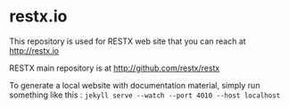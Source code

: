 restx.io
=======

This repository is used for RESTX web site that you can reach at http://restx.io

RESTX main repository is at http://github.com/restx/restx

To generate a local website with documentation material, simply run something like this : `jekyll serve --watch --port 4010 --host localhost`
